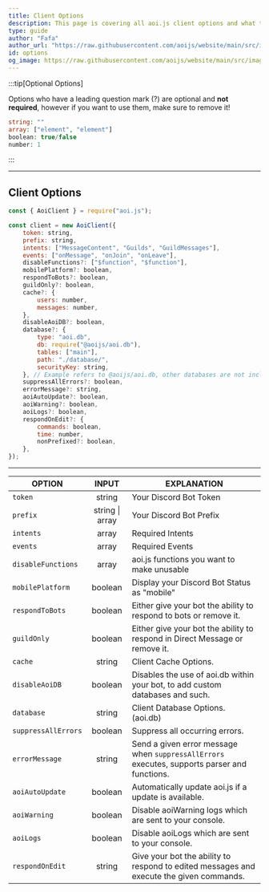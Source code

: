 ```yaml
---
title: Client Options
description: This page is covering all aoi.js client options and what they do.
type: guide
author: "Fafa"
author_url: "https://raw.githubusercontent.com/aoijs/website/main/src/images/contributors/fafa.png"
id: options
og_image: https://raw.githubusercontent.com/aoijs/website/main/src/images/og/7.png
---
```


:::tip[Optional Options]

Options who have a leading question mark (?) are optional and **not required**, however if you want to use them, make sure to remove it!

```php
string: ""
array: ["element", "element"]
boolean: true/false
number: 1
```

:::

---

## Client Options

```js
const { AoiClient } = require("aoi.js");

const client = new AoiClient({
    token: string,
    prefix: string,
    intents: ["MessageContent", "Guilds", "GuildMessages"],
    events: ["onMessage", "onJoin", "onLeave"],
    disableFunctions?: ["$function", "$function"],
    mobilePlatform?: boolean,
    respondToBots?: boolean,
    guildOnly?: boolean,
    cache?: {
        users: number,
        messages: number,
    },
    disableAoiDB?: boolean,
    database?: {
        type: "aoi.db",
        db: require("@aoijs/aoi.db"),
        tables: ["main"],
        path: "./database/",
        securityKey: string,
    }, // Example refers to @aoijs/aoi.db, other databases are not included in this Example.
    suppressAllErrors?: boolean,
    errorMessage?: string,
    aoiAutoUpdate?: boolean,
    aoiWarning?: boolean,
    aoiLogs?: boolean,
    respondOnEdit?: {
        commands: boolean,
        time: number,
        nonPrefixed?: boolean,
    },
});
```

---

| OPTION              |      INPUT      | EXPLANATION                                                                                  |
| ------------------- | :-------------: | -------------------------------------------------------------------------------------------- |
| `token`             |     string      | Your Discord Bot Token                                                                       |
| `prefix`            | string \| array | Your Discord Bot Prefix                                                                      |
| `intents`           |      array      | Required Intents                                                                             |
| `events`            |      array      | Required Events                                                                              |
| `disableFunctions`  |      array      | aoi.js functions you want to make unusable                                                   |
| `mobilePlatform`    |     boolean     | Display your Discord Bot Status as "mobile"                                                  |
| `respondToBots`     |     boolean     | Either give your bot the ability to respond to bots or remove it.                            |
| `guildOnly`         |     boolean     | Either give your bot the ability to respond in Direct Message or remove it.                  |
| `cache`             |     string      | Client Cache Options.                                                                        |
| `disableAoiDB`      |     boolean     | Disables the use of aoi.db within your bot, to add custom databases and such.                |
| `database`          |     string      | Client Database Options. (aoi.db)                                                            |
| `suppressAllErrors` |     boolean     | Suppress all occurring errors.                                                               |
| `errorMessage`      |     string      | Send a given error message when `suppressAllErrors` executes, supports parser and functions. |
| `aoiAutoUpdate`     |     boolean     | Automatically update aoi.js if a update is available.                                        |
| `aoiWarning`        |     boolean     | Disable aoiWarning logs which are sent to your console.                                      |
| `aoiLogs`           |     boolean     | Disable aoiLogs which are sent to your console.                                              |
| `respondOnEdit`     |     string      | Give your bot the ability to respond to edited messages and execute the given commands.      |
